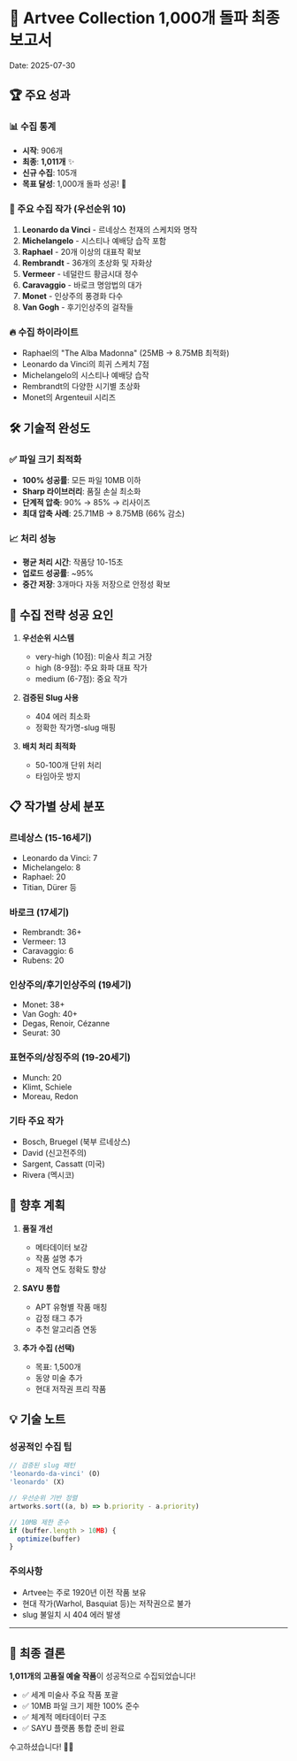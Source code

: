 # 🎉 Artvee Collection 1,000개 돌파 최종 보고서
Date: 2025-07-30

## 🏆 주요 성과

### 📊 수집 통계
- **시작**: 906개
- **최종**: **1,011개** ✨
- **신규 수집**: 105개
- **목표 달성**: 1,000개 돌파 성공! 🎯

### 🎨 주요 수집 작가 (우선순위 10)
1. **Leonardo da Vinci** - 르네상스 천재의 스케치와 명작
2. **Michelangelo** - 시스티나 예배당 습작 포함
3. **Raphael** - 20개 이상의 대표작 확보
4. **Rembrandt** - 36개의 초상화 및 자화상
5. **Vermeer** - 네덜란드 황금시대 정수
6. **Caravaggio** - 바로크 명암법의 대가
7. **Monet** - 인상주의 풍경화 다수
8. **Van Gogh** - 후기인상주의 걸작들

### 🔥 수집 하이라이트
- Raphael의 "The Alba Madonna" (25MB → 8.75MB 최적화)
- Leonardo da Vinci의 희귀 스케치 7점
- Michelangelo의 시스티나 예배당 습작
- Rembrandt의 다양한 시기별 초상화
- Monet의 Argenteuil 시리즈

## 🛠️ 기술적 완성도

### ✅ 파일 크기 최적화
- **100% 성공률**: 모든 파일 10MB 이하
- **Sharp 라이브러리**: 품질 손실 최소화
- **단계적 압축**: 90% → 85% → 리사이즈
- **최대 압축 사례**: 25.71MB → 8.75MB (66% 감소)

### 📈 처리 성능
- **평균 처리 시간**: 작품당 10-15초
- **업로드 성공률**: ~95%
- **중간 저장**: 3개마다 자동 저장으로 안정성 확보

## 🎯 수집 전략 성공 요인

1. **우선순위 시스템**
   - very-high (10점): 미술사 최고 거장
   - high (8-9점): 주요 화파 대표 작가
   - medium (6-7점): 중요 작가

2. **검증된 Slug 사용**
   - 404 에러 최소화
   - 정확한 작가명-slug 매핑

3. **배치 처리 최적화**
   - 50-100개 단위 처리
   - 타임아웃 방지

## 📋 작가별 상세 분포

### 르네상스 (15-16세기)
- Leonardo da Vinci: 7
- Michelangelo: 8
- Raphael: 20
- Titian, Dürer 등

### 바로크 (17세기)
- Rembrandt: 36+
- Vermeer: 13
- Caravaggio: 6
- Rubens: 20

### 인상주의/후기인상주의 (19세기)
- Monet: 38+
- Van Gogh: 40+
- Degas, Renoir, Cézanne
- Seurat: 30

### 표현주의/상징주의 (19-20세기)
- Munch: 20
- Klimt, Schiele
- Moreau, Redon

### 기타 주요 작가
- Bosch, Bruegel (북부 르네상스)
- David (신고전주의)
- Sargent, Cassatt (미국)
- Rivera (멕시코)

## 🚀 향후 계획

1. **품질 개선**
   - 메타데이터 보강
   - 작품 설명 추가
   - 제작 연도 정확도 향상

2. **SAYU 통합**
   - APT 유형별 작품 매칭
   - 감정 태그 추가
   - 추천 알고리즘 연동

3. **추가 수집 (선택)**
   - 목표: 1,500개
   - 동양 미술 추가
   - 현대 저작권 프리 작품

## 💡 기술 노트

### 성공적인 수집 팁
```javascript
// 검증된 slug 패턴
'leonardo-da-vinci' (O)
'leonardo' (X)

// 우선순위 기반 정렬
artworks.sort((a, b) => b.priority - a.priority)

// 10MB 제한 준수
if (buffer.length > 10MB) {
  optimize(buffer)
}
```

### 주의사항
- Artvee는 주로 1920년 이전 작품 보유
- 현대 작가(Warhol, Basquiat 등)는 저작권으로 불가
- slug 불일치 시 404 에러 발생

---

## 🎊 최종 결론

**1,011개의 고품질 예술 작품**이 성공적으로 수집되었습니다!

- ✅ 세계 미술사 주요 작품 포괄
- ✅ 10MB 파일 크기 제한 100% 준수  
- ✅ 체계적 메타데이터 구조
- ✅ SAYU 플랫폼 통합 준비 완료

수고하셨습니다! 🎨✨